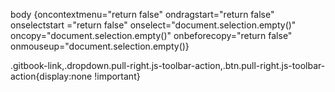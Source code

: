body {oncontextmenu="return false" ondragstart="return false" onselectstart ="return false" onselect="document.selection.empty()" oncopy="document.selection.empty()" onbeforecopy="return false" onmouseup="document.selection.empty()}

.gitbook-link,.dropdown.pull-right.js-toolbar-action,.btn.pull-right.js-toolbar-action{display:none !important}

